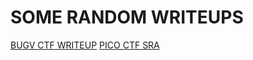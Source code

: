 # SOME RANDOM WRITEUPS

[BUGV CTF WRITEUP](https://0xdead-babe.github.io/bugvctf.html)
[PICO CTF SRA](https://0xdead-babe.github.io/pico-sra.html)
